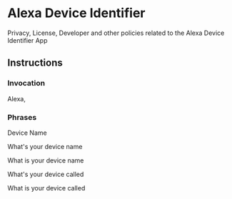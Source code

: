 # Alexa Device Identifier
Privacy, License, Developer and other policies related to the Alexa Device Identifier App  
## Instructions
### Invocation
Alexa, 
### Phrases
Device Name

What's your device name

What is your device name

What's your device called

What is your device called
